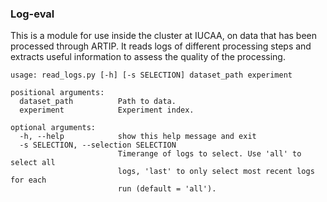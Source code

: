 ### Log-eval

This is a module for use inside the cluster at IUCAA, on data that has been processed through ARTIP. It reads logs of different processing steps and extracts useful information to assess the quality of the processing.

```
usage: read_logs.py [-h] [-s SELECTION] dataset_path experiment

positional arguments:
  dataset_path          Path to data.
  experiment            Experiment index.

optional arguments:
  -h, --help            show this help message and exit
  -s SELECTION, --selection SELECTION
                        Timerange of logs to select. Use 'all' to select all
                        logs, 'last' to only select most recent logs for each
                        run (default = 'all').
```
